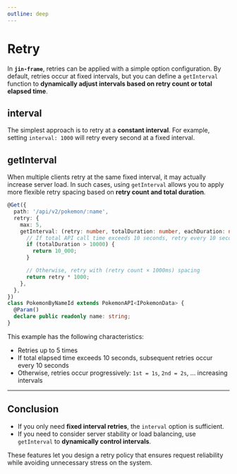 ```yaml
---
outline: deep
---
```


# Retry

In **`jin-frame`**, retries can be applied with a simple option configuration. By default, retries occur at fixed intervals, but you can define a `getInterval` function to **dynamically adjust intervals based on retry count or total elapsed time**.

## interval

The simplest approach is to retry at a **constant interval**. For example, setting `interval: 1000` will retry every second at a fixed interval.

## getInterval

When multiple clients retry at the same fixed interval, it may actually increase server load. In such cases, using `getInterval` allows you to apply more flexible retry spacing based on **retry count and total duration**.

```ts
@Get({
  path: '/api/v2/pokemon/:name',
  retry: {
    max: 5,
    getInterval: (retry: number, totalDuration: number, eachDuration: number): number => {
      // If total API call time exceeds 10 seconds, retry every 10 seconds
      if (totalDuration > 10000) {
        return 10_000;
      }

      // Otherwise, retry with (retry count × 1000ms) spacing
      return retry * 1000;
    },
  },
})
class PokemonByNameId extends PokemonAPI<IPokemonData> {
  @Param()
  declare public readonly name: string;
}
```

This example has the following characteristics:

- Retries up to 5 times
- If total elapsed time exceeds 10 seconds, subsequent retries occur every 10 seconds
- Otherwise, retries occur progressively: `1st = 1s`, `2nd = 2s`, … increasing intervals

---

## Conclusion

- If you only need **fixed interval retries**, the `interval` option is sufficient.
- If you need to consider server stability or load balancing, use `getInterval` to **dynamically control intervals**.

These features let you design a retry policy that ensures request reliability while avoiding unnecessary stress on the system.
